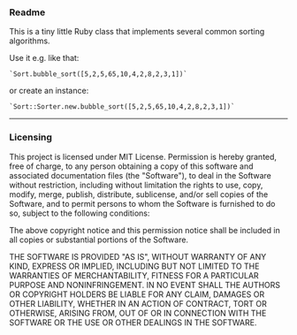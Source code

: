 ### Readme

This is a tiny little Ruby class that implements several common sorting algorithms.

Use it e.g. like that:

	`Sort.bubble_sort([5,2,5,65,10,4,2,8,2,3,1])`

or create an instance:

	`Sort::Sorter.new.bubble_sort([5,2,5,65,10,4,2,8,2,3,1])`


---
### Licensing

This project is licensed under MIT License. 
Permission is hereby granted, free of charge, to any person obtaining a copy
of this software and associated documentation files (the "Software"), to deal
in the Software without restriction, including without limitation the rights
to use, copy, modify, merge, publish, distribute, sublicense, and/or sell
copies of the Software, and to permit persons to whom the Software is
furnished to do so, subject to the following conditions:

The above copyright notice and this permission notice shall be included in
all copies or substantial portions of the Software.

THE SOFTWARE IS PROVIDED "AS IS", WITHOUT WARRANTY OF ANY KIND, EXPRESS OR
IMPLIED, INCLUDING BUT NOT LIMITED TO THE WARRANTIES OF MERCHANTABILITY,
FITNESS FOR A PARTICULAR PURPOSE AND NONINFRINGEMENT. IN NO EVENT SHALL THE
AUTHORS OR COPYRIGHT HOLDERS BE LIABLE FOR ANY CLAIM, DAMAGES OR OTHER
LIABILITY, WHETHER IN AN ACTION OF CONTRACT, TORT OR OTHERWISE, ARISING FROM,
OUT OF OR IN CONNECTION WITH THE SOFTWARE OR THE USE OR OTHER DEALINGS IN
THE SOFTWARE.